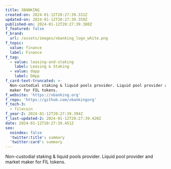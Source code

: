 ```yaml
---
title: XBANKING
created-on: 2024-01-12T20:27:39.331Z
updated-on: 2024-01-12T20:27:39.359Z
published-on: 2024-01-12T20:27:39.380Z
f_featured: false
f_brand:
  url: /assets/images/xbanking_logo_white.png
f_topic:
  value: finance
  label: Finance
f_tag:
  - value: leasing-and-staking
    label: Leasing & Staking
  - value: dapp
    label: DApp
f_card-text-truncated: >-
  Non-custodial staking & liquid pools provider. Liquid pool provider and market
  maker for FIL tokens.
f_website: 'https://xbanking.org'
f_repo: 'https://github.com/xbankingorg'
f_tech-3:
  - filecoin
f_year-2: 2024-01-12T20:27:39.394Z
f_last-updated-2: 2024-01-12T20:27:39.420Z
date: 2024-01-12T20:27:39.451Z
seo:
  noindex: false
  'twitter:title': summary
  'twitter:card': summary
---
```

Non-custodial staking & liquid pools provider. Liquid pool provider and market maker for FIL tokens.
